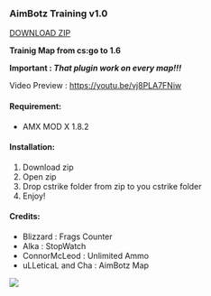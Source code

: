 ### AimBotz Training v1.0

[DOWNLOAD ZIP](https://github.com/alghtryer/aimbotz/archive/master.zip)

**Trainig Map from cs:go to 1.6**

**Important : *That plugin work on every map!!!***

Video Preview : https://youtu.be/vj8PLA7FNiw

#### Requirement:
- AMX MOD X 1.8.2

#### Installation:
1. Download zip
2. Open zip
3. Drop cstrike folder from zip to you cstrike folder
4. Enjoy!

#### Credits:
- Blizzard : Frags Counter
- Alka : StopWatch
-	ConnorMcLeod : Unlimited Ammo
- uLLeticaL and Cha : AimBotz Map 

![](https://i.imgur.com/NO9tiVl.png)
